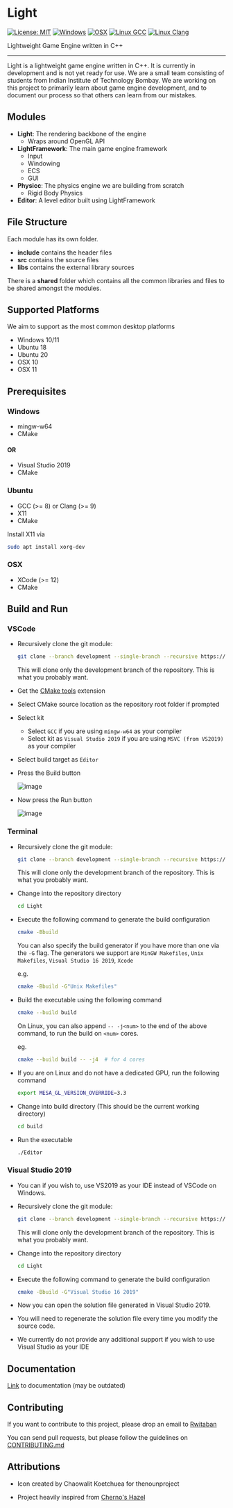 Light
====
[![License: MIT](https://img.shields.io/badge/License-MIT-yellow.svg)](https://opensource.org/licenses/MIT) [![Windows](https://github.com/Physicc/Light/actions/workflows/windows.yml/badge.svg)](https://github.com/Physicc/Light/actions/workflows/windows.yml) [![OSX](https://github.com/Physicc/Light/actions/workflows/osx.yml/badge.svg)](https://github.com/Physicc/Light/actions/workflows/osx.yml) [![Linux GCC](https://github.com/Physicc/Light/actions/workflows/linux-gcc.yml/badge.svg)](https://github.com/Physicc/Light/actions/workflows/linux-gcc.yml) [![Linux Clang](https://github.com/Physicc/Light/actions/workflows/linux-clang.yml/badge.svg)](https://github.com/Physicc/Light/actions/workflows/linux-clang.yml)

Lightweight Game Engine written in C++

----

Light is a lightweight game engine written in C++. It is currently in development and is not yet ready for use. We are a small team consisting of students from Indian Institute of Technology Bombay. We are working on this project to primarily learn about game engine development, and to document our process so that others can learn from our mistakes.

## Modules

* **Light**: The rendering backbone of the engine
	* Wraps around OpenGL API
* **LightFramework**: The main game engine framework
	* Input
	* Windowing
	* ECS
	* GUI
* **Physicc**: The physics engine we are building from scratch
	* Rigid Body Physics
* **Editor**: A level editor built using LightFramework

## File Structure

Each module has its own folder.

* **include** contains the header files
* **src** contains the source files
* **libs** contains the external library sources

There is a **shared** folder which contains all the common libraries and files to be shared amongst the modules.

## Supported Platforms

We aim to support as the most common desktop platforms

* Windows 10/11
* Ubuntu 18
* Ubuntu 20
* OSX 10
* OSX 11

## Prerequisites

### Windows

* mingw-w64
* CMake

#### OR

* Visual Studio 2019
* CMake

### Ubuntu

* GCC (>= 8) or Clang (>= 9)
* X11
* CMake

Install X11 via

```bash
sudo apt install xorg-dev
```

### OSX

* XCode (>= 12)
* CMake

## Build and Run

### VSCode

* Recursively clone the git module:

	```bash
	git clone --branch development --single-branch --recursive https://github.com/Physicc/Light
	```

	This will clone only the development branch of the repository. This is what you probably want.

* Get the [CMake tools](https://marketplace.visualstudio.com/items?itemName=ms-vscode.cmake-tools) extension

* Select CMake source location as the repository root folder if prompted

* Select kit
	* Select `GCC` if you are using `mingw-w64` as your compiler
	* Select kit as `Visual Studio 2019` if you are using `MSVC (from VS2019)` as your compiler
	
* Select build target as `Editor`

* Press the Build button

	![image](https://imgur.com/tGXw3XQ.png)

* Now press the Run button

	![image](https://imgur.com/99V3q5C.png)

### Terminal

* Recursively clone the git module:

	```bash
	git clone --branch development --single-branch --recursive https://github.com/Physicc/Light
	```

	This will clone only the development branch of the repository. This is what you probably want.

* Change into the repository directory

	```bash
	cd Light
	```

* Execute the following command to generate the build configuration

	```bash
	cmake -Bbuild
	```

	You can also specify the build generator if you have more than one via the `-G` flag.
	The generators we support are `MinGW Makefiles`, `Unix Makefiles`, `Visual Studio 16 2019`, `Xcode`

	e.g.
	```bash
	cmake -Bbuild -G"Unix Makefiles"
	```

* Build the executable using the following command

	```bash
	cmake --build build
	```

	On Linux, you can also append `-- -j<num>` to the end of the above command, to run the build on `<num>` cores.
	
	eg. 
	```bash
	cmake --build build -- -j4	# for 4 cores
	```

* If you are on Linux and do not have a dedicated GPU, run the following command

	```bash
	export MESA_GL_VERSION_OVERRIDE=3.3
	```

* Change into build directory (This should be the current working directory)
	
	```bash
	cd build
	```
* Run the executable
	
	```bash
	./Editor
	```

### Visual Studio 2019

* You can if you wish to, use VS2019 as your IDE instead of VSCode on Windows.

* Recursively clone the git module:

	```bash
	git clone --branch development --single-branch --recursive https://github.com/Physicc/Light
	```

	This will clone only the development branch of the repository. This is what you probably want.

* Change into the repository directory

	```bash
	cd Light
	```

* Execute the following command to generate the build configuration

	```bash
	cmake -Bbuild -G"Visual Studio 16 2019"
	```

* Now you can open the solution file generated in Visual Studio 2019.

* You will need to regenerate the solution file every time you modify the source code.

* We currently do not provide any additional support if you wish to use Visual Studio as your IDE

## Documentation

[Link](https://physicc.github.io/Light/) to documentation (may be outdated)

## Contributing

If you want to contribute to this project, please drop an email to [Rwitaban](mailto:rwitaban0001@gmail.com)

You can send pull requests, but please follow the guidelines on [CONTRIBUTING.md](https://github.com/Physicc/Light/blob/main/CONTRIBUTING.md)


## Attributions

* Icon created by Chaowalit Koetchuea for thenounproject

* Project heavily inspired from [Cherno's Hazel](https://github.com/TheCherno/Hazel)




